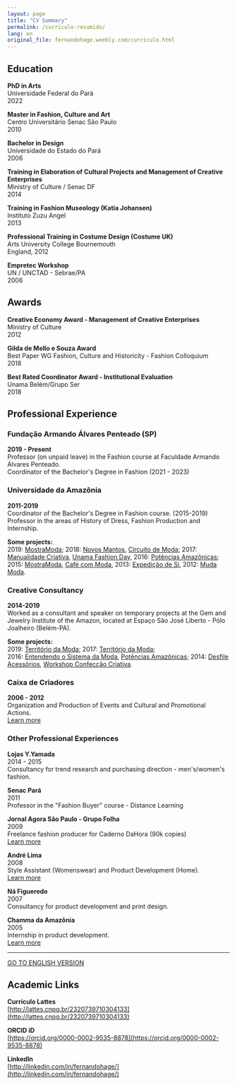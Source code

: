 ```yaml
---
layout: page
title: "CV Summary"
permalink: /curriculo-resumido/
lang: en
original_file: fernandohage.weebly.com/curriculo.html
---
```


## Education

**PhD in Arts**  
Universidade Federal do Pará  
2022

**Master in Fashion, Culture and Art**  
Centro Universitário Senac São Paulo  
2010

**Bachelor in Design**  
Universidade do Estado do Pará  
2006

**Training in Elaboration of Cultural Projects and Management of Creative Enterprises**  
Ministry of Culture / Senac DF  
2014

**Training in Fashion Museology (Katia Johansen)**  
Instituto Zuzu Angel  
2013

**Professional Training in Costume Design (Costume UK)**  
Arts University College Bournemouth  
England, 2012

**Empretec Workshop**  
UN / UNCTAD - Sebrae/PA  
2006

## Awards

**Creative Economy Award - Management of Creative Enterprises**  
Ministry of Culture  
2012

**Gilda de Mello e Souza Award**  
Best Paper WG Fashion, Culture and Historicity - Fashion Colloquium  
2018

**Best Rated Coordinator Award - Institutional Evaluation**  
Unama Belém/Grupo Ser  
2018

## Professional Experience

### Fundação Armando Álvares Penteado (SP)
**2019 - Present**  
Professor (on unpaid leave) in the Fashion course at Faculdade Armando Álvares Penteado.  
Coordinator of the Bachelor's Degree in Fashion (2021 - 2023)

### Universidade da Amazônia
**2011-2019**  
Coordinator of the Bachelor's Degree in Fashion course. (2015-2019)  
Professor in the areas of History of Dress, Fashion Production and Internship.

**Some projects:**  
2019: [MostraModa](blog-clipping/mostramoda-unama-2019.html); 2018: [Novos Mantos](blog-clipping/concurso-novos-mantos-2018-customizando-a-fe.html), [Circuito de Moda](blog-clipping/circuito-de-moda-parque-shopping.html); 2017: [Manualidade Criativa](blog-clipping/exposicao-manualidade-criativa.html), [Unama Fashion Day](blog-clipping/unama-fashion-day.html), 2016: [Potências Amazônicas](blog-clipping/resultados-de-consultoria-criativa-em-exposicao-no-polo-joalheiro.html); 2015: [MostraModa](blog-clipping/mostramoda-2015.html), [Café com Moda](blog-clipping/cafe-com-moda-marcas-que-inspiram.html), 2013: [Expedição de Si](blog-clipping/workshopdesfileexposicao-expedicao-em-si.html), 2012: [Muda Moda](blog-clipping/desfile-mudamoda-no-parque-shopping-belem.html).

### Creative Consultancy
**2014-2019**  
Worked as a consultant and speaker on temporary projects at the Gem and Jewelry Institute of the Amazon, located at Espaço São José Liberto - Pólo Joalheiro (Belém-PA).

**Some projects:**  
2019: [Território da Moda](blog-clipping/territorio-da-moda-2019.html); 2017: [Território da Moda](blog-clipping/consultoria-criativa-territorio-da-moda-esjligama.html);  
2016: [Entendendo o Sistema da Moda](blog-clipping/curso-entendendo-o-sistema-da-moda.html), [Potências Amazônicas](blog-clipping/resultados-de-consultoria-criativa-em-exposicao-no-polo-joalheiro.html); 2014: [Desfile Acessórios](blog-clipping/desfile-colecao-de-acessorios-2014.html), [Workshop Confecção Criativa](blog-clipping/palestra-e-workshop-de-confeccao-criativa.html).

### Caixa de Criadores
**2006 - 2012**  
Organization and Production of Events and Cultural and Promotional Actions.  
[Learn more](caixa-de-criadores.html)

### Other Professional Experiences

**Lojas Y.Yamada**  
2014 - 2015  
Consultancy for trend research and purchasing direction - men's/women's fashion.

**Senac Pará**  
2011  
Professor in the "Fashion Buyer" course - Distance Learning

**Jornal Agora São Paulo - Grupo Folha**  
2009  
Freelance fashion producer for Caderno DaHora (90k copies)  
[Learn more](blog-clipping/producao-de-moda-jornal-agora-sao-paulo.html)

**André Lima**  
2008  
Style Assistant (Womenswear) and Product Development (Home).  
[Learn more](blog-clipping/projetos-andre-lima.html)

**Ná Figueredo**  
2007  
Consultancy for product development and print design.

**Chamma da Amazônia**  
2005  
Internship in product development.  
[Learn more](blog-clipping/projetos-especiais-chamma-da-amazonia.html)

---

[GO TO ENGLISH VERSION](en-cv-summary.html)

## Academic Links

**Currículo Lattes**  
[http://lattes.cnpq.br/2320739710304133](http://lattes.cnpq.br/2320739710304133)

**ORCID iD**  
[https://orcid.org/0000-0002-9535-8878](https://orcid.org/0000-0002-9535-8878)

**LinkedIn**  
[http://linkedin.com/in/fernandohage/](http://linkedin.com/in/fernandohage/)
